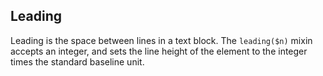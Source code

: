 ## Leading

Leading is the space between lines in a text block. The `leading($n)` mixin accepts an integer, and sets the line height of the element to the integer times the standard baseline unit.
